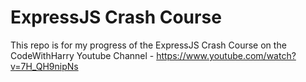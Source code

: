 # ExpressJS Crash Course
This repo is for my progress of the ExpressJS Crash Course on the CodeWithHarry Youtube Channel - https://www.youtube.com/watch?v=7H_QH9nipNs
